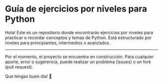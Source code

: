 # Guía de ejercicios por niveles para Python

Hola! Este es un repositorio donde encontrarás ejercicios por niveles para practicar o recordar conceptos y temas de Python.
Está estructurado por niveles para principiantes, intermedios o avanzados.

---

Por el momento, el proyecto se encuentra en construcción. Para cualquier aporte, error o sugerencia, puede realizar un problema (issues) o un fork (pull request).

Que tengas buen día! 🤙
